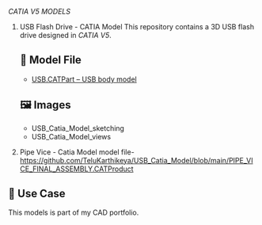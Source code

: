 *CATIA V5 MODELS*


1)  USB Flash Drive - CATIA Model
    This repository contains a 3D USB flash drive designed in *CATIA V5*.
    
    ## 📁 Model File
    - [USB.CATPart – USB body model](https://github.com/TeluKarthikeya/USB_Catia_Model/blob/main/USB_Catia_Model.CATPart)

    ## 🖼 Images
    - USB_Catia_Model_sketching
    - USB_Catia_Model_views

2)  Pipe Vice - Catia Model
    model file- https://github.com/TeluKarthikeya/USB_Catia_Model/blob/main/PIPE_VICE_FINAL_ASSEMBLY.CATProduct







## 💼 Use Case
This models is part of my CAD portfolio.

